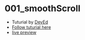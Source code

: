 # 001_smoothScroll

+ Tuturial by [DevEd](https://www.youtube.com/@developedbyed)
+ [Follow tuturial here](https://www.youtube.com/watch?v=oUSvlrDTLi4&ab_channel=developedbyed)
+ [live preview](https://ashluchowa.github.io/DevEdJS/)

